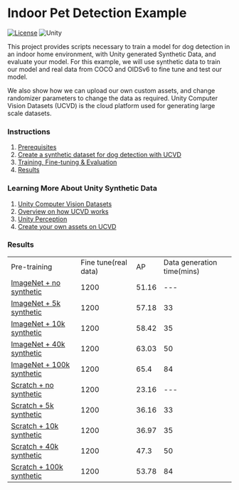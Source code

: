 # Indoor Pet Detection Example


[![License](https://img.shields.io/badge/license-Apache--2.0-green.svg)](LICENSE.md)
![Unity](https://img.shields.io/badge/unity-2020.3.21f-brightgreen)

This project provides scripts necessary to train a model for dog detection in an
indoor home environment, with Unity generated Synthetic Data, and evaluate your model. For this example,
we will use synthetic data to train our model and real data from COCO and OIDSv6 to
fine tune and test our model.

We also show how we can upload our own custom assets, and change randomizer parameters
to change the data as required. Unity Computer Vision Datasets (UCVD) is the cloud platform
used for generating large scale datasets.

### Instructions

1. [Prerequisites](docs/prerequisites.md)
2. [Create a synthetic dataset for dog detection with UCVD](docs/dataset-generation-and-configuration.md)
3. [Training, Fine-tuning & Evaluation](docs/training-and-evaluation.md)
4. [Results](docs/results.md)

[//]: # (N.B. - We have used Detectron2 for this project, and to know more about it, please chckout - [Detectron2]&#40;https://github.com/facebookresearch/detectron2&#41;.)

### Learning More About Unity Synthetic Data

1. [Unity Computer Vision Datasets](https://unity.com/products/computer-vision)
2. [Overview on how UCVD works](docs/how-ucvd-works.md)
3. [Unity Perception](https://github.com/Unity-Technologies/com.unity.perception)
4. [Create your own assets on UCVD](docs/create-ucvd-assets.md)

### Results

<table>
<tr>
  <td>Pre-training</td>
  <td>Fine tune(real data)</td>
  <td>AP</td>
  <td>Data generation time(mins)</td>
</tr>
<tr><td>
  <a href="https://github.com/Unity-Technologies/Indoor-Pet-Detection/releases/download/v0.1.1-ckpt/checkpoints_model_final_imagenet_0k_synthetic.pth">ImageNet + no synthetic</a>
  </td><td>1200</td><td>51.16</td><td>---</td></tr>
<tr><td>
  <a href="https://github.com/Unity-Technologies/Indoor-Pet-Detection/releases/download/v0.1.1-ckpt/checkpoints_model_final_imagenet_5k_synthetic.pth">ImageNet + 5k synthetic </a>
    </td><td>1200</td><td>57.18</td><td>33</td></tr>
<tr><td>
  <a href="https://github.com/Unity-Technologies/Indoor-Pet-Detection/releases/download/v0.1.1-ckpt/checkpoints_model_final_imagenet_10k_synthetic.pth">ImageNet + 10k synthetic </a>
  </td><td>1200</td><td>58.42</td><td>35</td></tr>
<tr><td>
  <a href="https://github.com/Unity-Technologies/Indoor-Pet-Detection/releases/download/v0.1.1-ckpt/checkpoints_model_final_imagenet_40k_synthetic.pth">ImageNet + 40k synthetic </a>
  </td><td>1200</td><td>63.03</td><td>50</td></tr>
<tr><td>
  <a href="https://github.com/Unity-Technologies/Indoor-Pet-Detection/releases/download/v0.1.1-ckpt/checkpoints_model_final_imagenet_100k_synthetic.pth">ImageNet + 100k synthetic </a>
  </td><td>1200</td><td>65.4</td><td>84</td></tr>
<tr><td>
  <a href="https://github.com/Unity-Technologies/Indoor-Pet-Detection/releases/download/v0.1.1-ckpt/checkpoints_model_final_scratch_0k.pth">Scratch + no synthetic </a>
  </td><td>1200</td><td>23.16</td><td>---</td></tr>
<tr><td>
  <a href="https://github.com/Unity-Technologies/Indoor-Pet-Detection/releases/download/v0.1.1-ckpt/checkpoints_model_final_scratch_5k.pth">Scratch + 5k  synthetic </a>
  </td><td>1200</td><td>36.16</td><td>33</td></tr>
<tr><td>
  <a href="https://github.com/Unity-Technologies/Indoor-Pet-Detection/releases/download/v0.1.1-ckpt/checkpoints_model_final_scratch_10k.pth">Scratch + 10k synthetic </a>
  </td><td>1200</td><td>36.97</td><td>35</td></tr>
<tr><td>
  <a href="https://github.com/Unity-Technologies/Indoor-Pet-Detection/releases/download/v0.1.1-ckpt/checkpoints_model_final_scratch_40k.pth">Scratch + 40k synthetic </a>
  </td><td>1200</td><td>47.3</td><td>50</td></tr>
<tr><td>
  <a href="https://github.com/Unity-Technologies/Indoor-Pet-Detection/releases/download/v0.1.1-ckpt/checkpoints_model_final_scratch_100k.pth">Scratch + 100k synthetic </a>
  </td><td>1200</td><td>53.78</td><td>84</td></tr>
</table>
